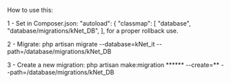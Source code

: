 How to use this:

1 - Set in Composer.json: "autoload": { "classmap": [ "database", "database/migrations/kNet_DB", ], for a proper rollback use.

2 - Migrate: php artisan migrate --database=kNet_it --path=/database/migrations/kNet_DB

3 - Create a new migration: php artisan make:migration ****** --create=** --path=/database/migrations/kNet_DB
